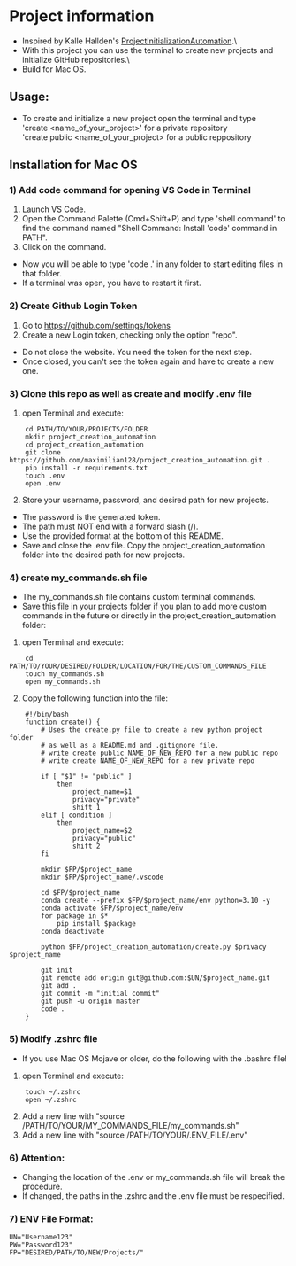 # Project information

* Inspired by Kalle Hallden's [ProjectInitializationAutomation](https://github.com/KalleHallden/ProjectInitializationAutomation).\
* With this project you can use the terminal to create new projects and initialize GitHub repositories.\
* Build for Mac OS.

## Usage:

* To create and initialize a new project open the terminal and type\
    'create <name_of_your_project>' for a private repository\
    'create public <name_of_your_project> for a public reppository

## Installation for Mac OS

### 1) Add code command for opening VS Code in Terminal

1. Launch VS Code.
2. Open the Command Palette (Cmd+Shift+P) and type 'shell command' to find the command named
    "Shell Command: Install 'code' command in PATH".
3. Click on the command.
* Now you will be able to type 'code .' in any folder to start editing files in that folder.
* If a terminal was open, you have to restart it first.


### 2) Create Github Login Token

1. Go to https://github.com/settings/tokens
2. Create a new Login token, checking only the option "repo".
* Do not close the website. You need the token for the next step.
* Once closed, you can't see the token again and have to create a new one.


### 3) Clone this repo as well as create and modify .env file
1. open Terminal and execute:
```
    cd PATH/TO/YOUR/PROJECTS/FOLDER
    mkdir project_creation_automation
    cd project_creation_automation
    git clone https://github.com/maximilian128/project_creation_automation.git .
    pip install -r requirements.txt
    touch .env
    open .env
```
2. Store your username, password, and desired path for new projects.
* The password is the generated token.
* The path must NOT end with a forward slash (/).
* Use the provided format at the bottom of this README.
* Save and close the .env file.
Copy the project_creation_automation folder into the desired path for new projects.

### 4) create my_commands.sh file
* The my_commands.sh file contains custom terminal commands.
* Save this file in your projects folder if you plan to add more custom commands in the future
or directly in the project_creation_automation folder:
1. open Terminal and execute:
```
    cd PATH/TO/YOUR/DESIRED/FOLDER/LOCATION/FOR/THE/CUSTOM_COMMANDS_FILE
    touch my_commands.sh
    open my_commands.sh
```

2. Copy the following function into the file:
```
    #!/bin/bash
    function create() {
        # Uses the create.py file to create a new python project folder
        # as well as a README.md and .gitignore file.
        # write create public NAME_OF_NEW_REPO for a new public repo
        # write create NAME_OF_NEW_REPO for a new private repo

        if [ "$1" != "public" ]
            then
                project_name=$1
                privacy="private"
                shift 1
        elif [ condition ]
            then
                project_name=$2
                privacy="public"
                shift 2
        fi

        mkdir $FP/$project_name
        mkdir $FP/$project_name/.vscode

        cd $FP/$project_name
        conda create --prefix $FP/$project_name/env python=3.10 -y
        conda activate $FP/$project_name/env
        for package in $*
            pip install $package
        conda deactivate

        python $FP/project_creation_automation/create.py $privacy $project_name

        git init
        git remote add origin git@github.com:$UN/$project_name.git
        git add .
        git commit -m "initial commit"
        git push -u origin master
        code .
    }
```

### 5) Modify .zshrc file
* If you use Mac OS Mojave or older, do the following with the .bashrc file!
1. open Terminal and execute:
```
    touch ~/.zshrc
    open ~/.zshrc
```
2. Add a new line with "source /PATH/TO/YOUR/MY_COMMANDS_FILE/my_commands.sh"
3. Add a new line with "source /PATH/TO/YOUR/.ENV_FILE/.env"

### 6) Attention:
* Changing the location of the .env or my_commands.sh file will break the procedure.
* If changed, the paths in the .zshrc and the .env file must be respecified.

### 7) ENV File Format:
```
UN="Username123"
PW="Password123"
FP="DESIRED/PATH/TO/NEW/Projects/"
```